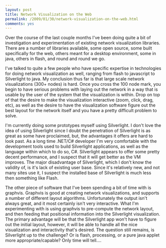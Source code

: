 ```yaml
---
layout: post
title: Network Visualization on the Web
permalink: /2009/01/30/network-visualization-on-the-web.html
comments: yes
---
```


Over the course of the last couple months I've been doing quite a bit of investigation and experimentation of existing network visualization libraries.  There are a number of libraries available, some open source, some built specifically for the web, others meant for a desktop environment, some in java, others in flash, and round and round we go.

I've talked to quite a few people who have specific expertise in technologies for doing network visualization as well, ranging from flash to javascript to Silverlight to java.  My conclusion thus far is that large scale network visualizations (300+ nodes) is hard.  Once you cross the 100 node mark, you begin to have serious problems with laying out the network in a way that is usable by the user of the system that the visualization is within.  Drop on top of that the desire to make the visualization interactive (zoom, click, drag, etc), as well as the desire to have the visualization software figure out the best layout for the network itself and you have a pretty difficult problem to solve.  

I'm currently doing some prototypes myself using Silverlight.  I don't love the idea of using Silverlight since I doubt the penetration of Silverlight is as great as some have proclaimed, but, the advantages it offers are hard to look past.  As a long time .NET/C# developer I'm very comfortable with the development tools used to build Silverlight applications, as well as the language within which to do so, C#.  Silverlight appears to offer some pretty decent performance, and I suspect that it will get better as the  VM improves.  The major disadvantage of Silverlight, which I don't know the validity of, is it's lack of existing user base.  Since it's relatively new, and not many sites use it, I suspect the installed base of Silverlight is much less then something like Flash.

The other piece of software that I've been spending a bit of time with is graphvis.  Graphvis is good at creating network visualizations, and supports a number of different layout algorithms.  Unfortunately the output isn't always great, and it most certainly isn't very interactive.  What I'm experimenting with is using graphvis to pre-compute the network layout, and then feeding that positional information into the Silverlight visualization.  The primary advantage will be that the Silverlight app won't have to figure out the initial layout, however, it will be able to handle all the nice visualization and interactivity that's desired.  The question still remains, is Silverlight up to the challenge?  Or is flash, processing, or a pure java applet more appropriate/capable?  Only time will tell....